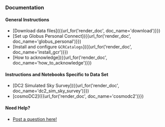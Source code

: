 ### Documentation

#### General Instructions

* [Download data files]({{url_for('render_doc', doc_name='download')}})
* [Set up Globus Personal Connect]({{url_for('render_doc', doc_name='globus_personal')}})
* [Install and configure `GCRCatalogs`]({{url_for('render_doc', doc_name='install_gcr')}})
* [How to acknowledge]({{url_for('render_doc', doc_name='how_to_acknowledge')}})

#### Instructions and Notebooks Specific to Data Set

* [DC2 Simulated Sky Survey]({{url_for('render_doc', doc_name='dc2_sim_sky_survey')}})
* [cosmoDC2]({{url_for('render_doc', doc_name='cosmodc2')}})

#### Need Help?

* [Post a question here!](https://github.com/LSSTDESC/desc-data-portal/discussions)
